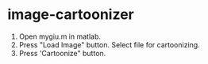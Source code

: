 # image-cartoonizer
1. Open mygiu.m in matlab.
2. Press "Load Image" button. Select file for cartoonizing.
3. Press 'Cartoonize" button.
